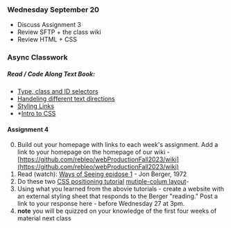 ### Wednesday September 20
* Discuss Assignment 3
* Review SFTP + the class wiki
* Review HTML + CSS

### Async Classwork
##### Read / Code Along Text Book:
* [Type, class and ID selectors](https://developer.mozilla.org/en-US/docs/Learn/CSS/Building_blocks/Selectors/Type_Class_and_ID_Selectors)
* [Handeling different text directions](https://developer.mozilla.org/en-US/docs/Learn/CSS/Building_blocks/Handling_different_text_directions)
* [Styling Links](https://developer.mozilla.org/en-US/docs/Learn/CSS/Styling_text/Styling_links)
* *[Intro to CSS](https://developer.mozilla.org/en-US/docs/Learn/CSS/CSS_layout/Introduction)

#### Assignment 4
0. Build out your homepage with links to each week's assignment. Add a link to your homepage on the homepage of our wiki - [https://github.com/rebleo/webProductionFall2023/wiki](https://github.com/rebleo/webProductionFall2023/wiki)
1. Read (watch): [Ways of Seeing epidose 1](https://www.youtube.com/watch?v=0pDE4VX_9Kk&themeRefresh=1) - Jon Berger, 1972
2. Do these two [CSS positioning tutorial](https://developer.mozilla.org/en-US/docs/Learn/CSS/CSS_layout/Positioning) [mutiple-colum layout](https://developer.mozilla.org/en-US/docs/Learn/CSS/CSS_layout/Multiple-column_Layout)- 
3. Using what you learned from the abovie tutorials - create a website with an external styling sheet that responds to the Berger "reading." Post a link to your response here - before Wednesday 27  at 3pm.
5. **note** you will be quizzed on your knowledge of the first four weeks of material next class

